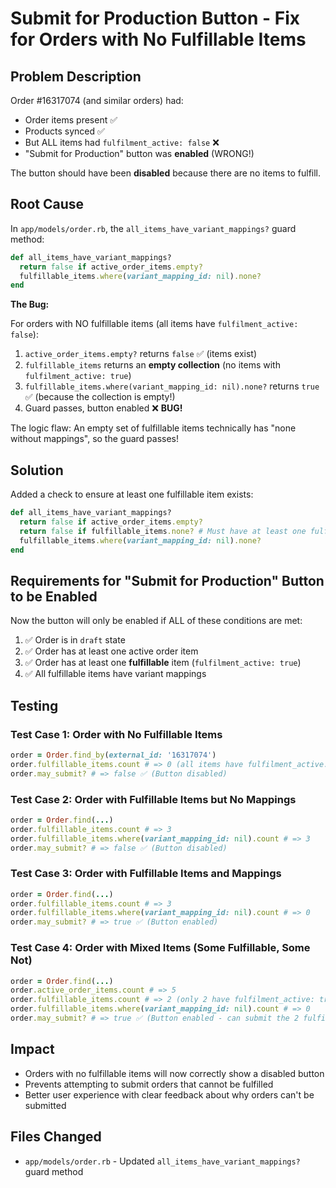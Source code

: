 # Submit for Production Button - Fix for Orders with No Fulfillable Items

## Problem Description

Order #16317074 (and similar orders) had:
- Order items present ✅
- Products synced ✅
- But ALL items had `fulfilment_active: false` ❌
- "Submit for Production" button was **enabled** (WRONG!)

The button should have been **disabled** because there are no items to fulfill.

## Root Cause

In `app/models/order.rb`, the `all_items_have_variant_mappings?` guard method:

```ruby
def all_items_have_variant_mappings?
  return false if active_order_items.empty?
  fulfillable_items.where(variant_mapping_id: nil).none?
end
```

**The Bug:**

For orders with NO fulfillable items (all items have `fulfilment_active: false`):

1. `active_order_items.empty?` returns `false` ✅ (items exist)
2. `fulfillable_items` returns an **empty collection** (no items with `fulfilment_active: true`)
3. `fulfillable_items.where(variant_mapping_id: nil).none?` returns `true` ✅ (because the collection is empty!)
4. Guard passes, button enabled ❌ **BUG!**

The logic flaw: An empty set of fulfillable items technically has "none without mappings", so the guard passes!

## Solution

Added a check to ensure at least one fulfillable item exists:

```ruby
def all_items_have_variant_mappings?
  return false if active_order_items.empty?
  return false if fulfillable_items.none? # Must have at least one fulfillable item
  fulfillable_items.where(variant_mapping_id: nil).none?
end
```

## Requirements for "Submit for Production" Button to be Enabled

Now the button will only be enabled if ALL of these conditions are met:

1. ✅ Order is in `draft` state
2. ✅ Order has at least one active order item
3. ✅ Order has at least one **fulfillable** item (`fulfilment_active: true`)
4. ✅ All fulfillable items have variant mappings

## Testing

### Test Case 1: Order with No Fulfillable Items
```ruby
order = Order.find_by(external_id: '16317074')
order.fulfillable_items.count # => 0 (all items have fulfilment_active: false)
order.may_submit? # => false ✅ (Button disabled)
```

### Test Case 2: Order with Fulfillable Items but No Mappings
```ruby
order = Order.find(...)
order.fulfillable_items.count # => 3
order.fulfillable_items.where(variant_mapping_id: nil).count # => 3
order.may_submit? # => false ✅ (Button disabled)
```

### Test Case 3: Order with Fulfillable Items and Mappings
```ruby
order = Order.find(...)
order.fulfillable_items.count # => 3
order.fulfillable_items.where(variant_mapping_id: nil).count # => 0
order.may_submit? # => true ✅ (Button enabled)
```

### Test Case 4: Order with Mixed Items (Some Fulfillable, Some Not)
```ruby
order = Order.find(...)
order.active_order_items.count # => 5
order.fulfillable_items.count # => 2 (only 2 have fulfilment_active: true)
order.fulfillable_items.where(variant_mapping_id: nil).count # => 0
order.may_submit? # => true ✅ (Button enabled - can submit the 2 fulfillable items)
```

## Impact

- Orders with no fulfillable items will now correctly show a disabled button
- Prevents attempting to submit orders that cannot be fulfilled
- Better user experience with clear feedback about why orders can't be submitted

## Files Changed

- `app/models/order.rb` - Updated `all_items_have_variant_mappings?` guard method

